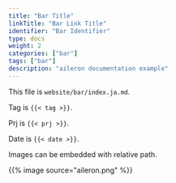 ```yaml
---
title: "Bar Title"
linkTitle: "Bar Link Title"
identifier: "Bar Identifier"
type: docs
weight: 2
categories: ["bar"]
tags: ["bar"]
description: "aileron documentation example"
---
```


This file is `website/bar/index.ja.md`.

Tag is `{{< tag >}}`.

Prj is `{{< prj >}}`.

Date is `{{< date >}}`.

Images can be embedded with relative path.

{{% image source="aileron.png" %}}
